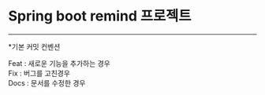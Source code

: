 # Spring boot remind 프로젝트
 
<hr/>
*기본 커밋 컨벤션  <br/>


Feat : 새로운 기능을 추가하는 경우  
Fix : 버그를 고친경우  
Docs : 문서를 수정한 경우  
